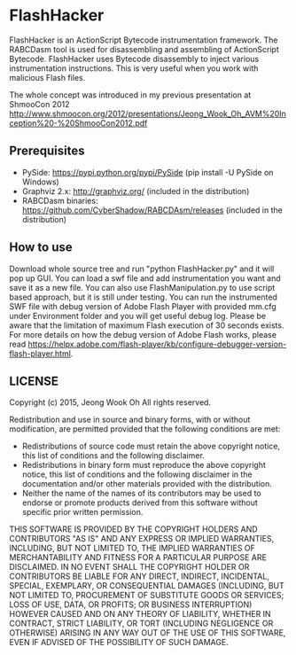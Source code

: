# FlashHacker

FlashHacker is an ActionScript Bytecode instrumentation framework. The RABCDasm tool is used for disassembling and assembling of ActionScript Bytecode. FlashHacker uses Bytecode disassembly to inject various instrumentation instructions. This is very useful when you work with malicious Flash files.

The whole concept was introduced in my previous presentation at ShmooCon 2012
   http://www.shmoocon.org/2012/presentations/Jeong_Wook_Oh_AVM%20Inception%20-%20ShmooCon2012.pdf

## Prerequisites
* PySide: https://pypi.python.org/pypi/PySide (pip install -U PySide on Windows)
* Graphviz 2.x: http://graphviz.org/ (included in the distribution)
* RABCDasm binaries: https://github.com/CyberShadow/RABCDAsm/releases (included in the distribution)

## How to use
Download whole source tree and run "python FlashHacker.py" and it will pop up GUI. You can load a swf file and add instrumentation you want and save it as a new file. You can also use FlashManipulation.py to use script based approach, but it is still under testing. You can run the instrumented SWF file with debug version of Adobe Flash Player with provided mm.cfg under Environment folder and you will get useful debug log. Please be aware that the limitation of maximum Flash execution of 30 seconds exists. For more details on how the debug version of Adobe Flash works, please read https://helpx.adobe.com/flash-player/kb/configure-debugger-version-flash-player.html.

## LICENSE
Copyright (c) 2015, Jeong Wook Oh
All rights reserved.

Redistribution and use in source and binary forms, with or without modification, are permitted provided that the following conditions are met:
   * Redistributions of source code must retain the above copyright notice, this list of conditions and the following disclaimer.
   * Redistributions in binary form must reproduce the above copyright notice, this list of conditions and the following disclaimer in the documentation and/or other materials provided with the distribution.
   * Neither the name of the names of its contributors may be used to endorse or promote products derived from this software without specific prior written permission.

THIS SOFTWARE IS PROVIDED BY THE COPYRIGHT HOLDERS AND CONTRIBUTORS "AS IS" AND ANY EXPRESS OR IMPLIED WARRANTIES, INCLUDING, BUT NOT LIMITED TO, THE IMPLIED WARRANTIES OF MERCHANTABILITY AND FITNESS FOR A PARTICULAR PURPOSE ARE DISCLAIMED. IN NO EVENT SHALL THE COPYRIGHT HOLDER OR CONTRIBUTORS BE LIABLE FOR ANY DIRECT, INDIRECT, INCIDENTAL, SPECIAL, EXEMPLARY, OR CONSEQUENTIAL DAMAGES (INCLUDING, BUT NOT LIMITED TO, PROCUREMENT OF SUBSTITUTE GOODS OR SERVICES; LOSS OF USE, DATA, OR PROFITS; OR BUSINESS INTERRUPTION) HOWEVER CAUSED AND ON ANY THEORY OF LIABILITY, WHETHER IN CONTRACT, STRICT LIABILITY, OR TORT (INCLUDING NEGLIGENCE OR OTHERWISE) ARISING IN ANY WAY OUT OF THE USE OF THIS SOFTWARE, EVEN IF ADVISED OF THE POSSIBILITY OF SUCH DAMAGE.


